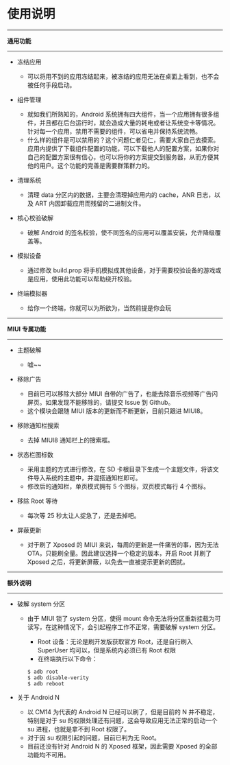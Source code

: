 使用说明
=======

- - -

**通用功能**
- - -

* 冻结应用

	* 可以将用不到的应用冻结起来，被冻结的应用无法在桌面上看到，也不会被任何手段启动。

* 组件管理

	* 就如我们所熟知的，Android 系统拥有四大组件，当一个应用拥有很多组件，并且都在后台运行时，就会造成大量的耗电或者让系统变卡等情况。针对每一个应用，禁用不需要的组件，可以省电并保持系统流畅。
	* 什么样的组件是可以禁用的？这个问题仁者见仁，需要大家自己去摸索。应用内提供了下载组件配置的功能，可以下载他人的配置方案，如果你对自己的配置方案很有信心，也可以将你的方案提交到服务器，从而方便其他的用户。这个功能的完善是需要群策群力的。

* 清理系统

	* 清理 data 分区内的数据，主要会清理掉应用内的 cache，ANR 日志，以及 ART 内因卸载应用而残留的二进制文件。

* 核心校验破解

	* 破解 Android 的签名校验，使不同签名的应用可以覆盖安装，允许降级覆盖等。

* 模拟设备

	* 通过修改 build.prop 将手机模拟成其他设备，对于需要校验设备的游戏或是应用，使用此功能可以帮助绕开校验。

* 终端模拟器

	* 给你一个终端，你就可以为所欲为，当然前提是你会玩


- - -
**MIUI 专属功能**
- - -

* 主题破解

	* 嘘~~

* 移除广告

	* 目前已可以移除大部分 MIUI 自带的广告了，也能去除音乐视频等广告闪屏页。如果发现不能移除的，请提交 Issue 到 Github。
	* 这个模块会跟随 MIUI 版本的更新而不断更新，目前只跟进 MIUI8。

* 移除通知栏搜索

	* 去掉 MIUI8 通知栏上的搜索框。

* 状态栏图标数

	* 采用主题的方式进行修改，在 SD 卡根目录下生成一个主题文件，将该文件导入系统的主题中，并混搭通知栏即可。
	* 修改后的通知栏，单页模式拥有 5 个图标，双页模式每行 4 个图标。

* 移除 Root 等待

	* 每次等 25 秒太让人捉急了，还是去掉吧。

* 屏蔽更新

	* 对于刷了 Xposed 的 MIUI 来说，每周的更新是一件痛苦的事，因为无法 OTA，只能刷全量。因此建议选择一个稳定的版本，开启 Root 并刷了 Xposed 之后，将更新屏蔽，以免去一直被提示更新的困扰。


- - -
**额外说明**
- - -

* 破解 system 分区

	* 由于 MIUI 锁了 system 分区，使得 mount 命令无法将分区重新挂载为可读写，在这种情况下，会引起程序工作不正常，需要破解 system 分区。
		* Root 设备：无论是刷开发版获取官方 Root，还是自行刷入 SuperUser 均可以，但是系统内必须已有 Root 权限
		* 在终端执行以下命令：

		```
		$ adb root
		$ adb disable-verity
		$ adb reboot
		```

* 关于 Android N

	* 以 CM14 为代表的 Android N 已经可以刷了，但是目前的 N 并不稳定，特别是对于 su 的权限处理还有问题，这会导致应用无法正常的启动一个 su 进程，也就是拿不到 Root 权限了。
	* 对于因 su 权限引起的问题，目前已判为无 Root。
	* 目前还没有针对 Android N 的 Xposed 框架，因此需要 Xposed 的全部功能均不可用。